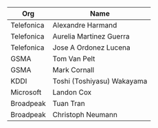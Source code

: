 | Org                    | Name                                                |
| -----------------------| ----------------------------------------------------|
| Telefonica | Alexandre Harmand |
| Telefonica | Aurelia Martinez Guerra |
| Telefonica | Jose A Ordonez Lucena |
| GSMA | Tom Van Pelt |
| GSMA | Mark Cornall |
| KDDI | Toshi (Toshiyasu) Wakayama |
| Microsoft | Landon Cox |
| Broadpeak  | Tuan Tran |
| Broadpeak | Christoph Neumann |
